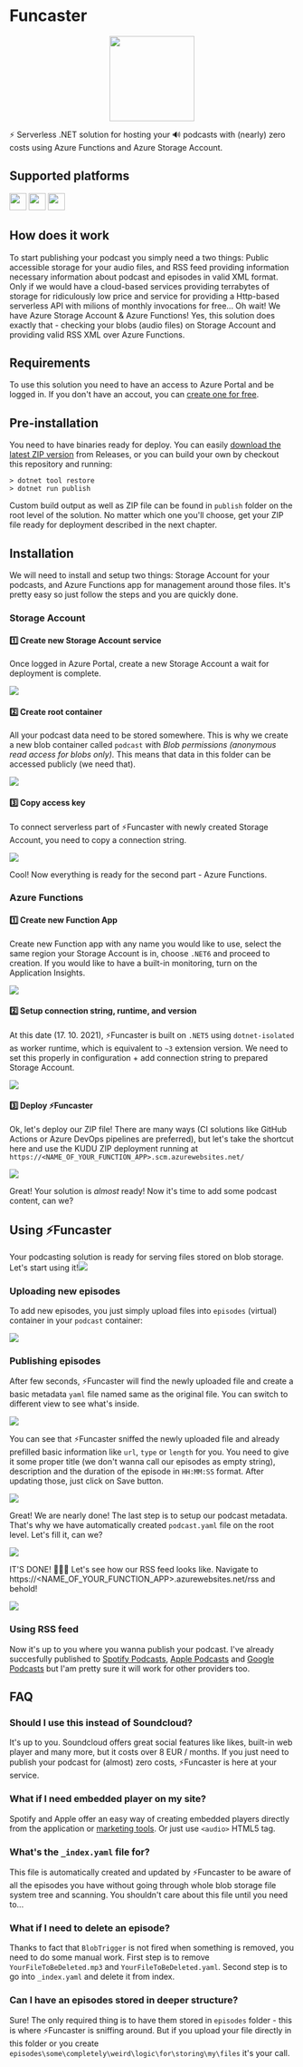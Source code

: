 # Funcaster

<p align="center">
<img src="logo.png" width="150px"/>
</p>

⚡ Serverless .NET solution for hosting your 🔊 podcasts with (nearly) zero costs using Azure Functions and Azure Storage Account.


## Supported platforms
<img src="docs/apple-badge.png" height="30px"/> <img src="docs/spotify-badge.png" height="30px"/> <img src="docs/google-badge.png" height="30px"/>

## How does it work
To start publishing your podcast you simply need a two things: Public accessible storage for your audio files, and RSS feed providing information necessary information about podcast and episodes in valid XML format. Only if we would have a cloud-based services providing terrabytes of storage for ridiculously low price and service for providing a Http-based serverless API with milions of monthly invocations for free... Oh wait! We have Azure Storage Account & Azure Functions! Yes, this solution does exactly that - checking your blobs (audio files) on Storage Account and providing valid RSS XML over Azure Functions.

## Requirements

To use this solution you need to have an access to Azure Portal and be logged in. If you don't have an accout, you can [create one for free](https://azure.microsoft.com/en-us/free/).

## Pre-installation

You need to have binaries ready for deploy. You can easily [download the latest ZIP version](https://github.com/Dzoukr/Funcaster/releases) from Releases, or you can build your own by checkout this repository and running:

```cli
> dotnet tool restore
> dotnet run publish
```

Custom build output as well as ZIP file can be found in `publish` folder on the root level of the solution. No matter which one you'll choose, get your ZIP file ready for deployment described in the next chapter.


## Installation

We will need to install and setup two things: Storage Account for your podcasts, and Azure Functions app for management around those files. It's pretty easy so just follow the steps and you are quickly done.

### Storage Account

#### 1️⃣ Create new Storage Account service

Once logged in Azure Portal, create a new Storage Account a wait for deployment is complete.

![](docs/account_01.gif)

#### 2️⃣ Create root container

All your podcast data need to be stored somewhere. This is why we create a new blob container called `podcast` with _Blob permissions (anonymous read access for blobs only)._ This means that data in this folder can be accessed publicly (we need that).

![](docs/account_02.gif)

#### 3️⃣ Copy access key

To connect serverless part of ⚡Funcaster with newly created Storage Account, you need to copy a connection string.

![](docs/account_03.gif)

Cool! Now everything is ready for the second part - Azure Functions.

### Azure Functions

#### 1️⃣ Create new Function App

Create new Function app with any name you would like to use, select the same region your Storage Account is in, choose `.NET6` and proceed to creation. If you would like to have a built-in monitoring, turn on the Application Insights.

![](docs/func_01.gif)

#### 2️⃣ Setup connection string, runtime, and version

At this date (17. 10. 2021), ⚡Funcaster is built on `.NET5` using `dotnet-isolated` as worker runtime, which is equivalent to `~3` extension version. We need to set this properly in configuration + add connection string to prepared Storage Account.

![](docs/func_02.gif)

#### 3️⃣ Deploy ⚡Funcaster

Ok, let's deploy our ZIP file! There are many ways (CI solutions like GitHub Actions or Azure DevOps pipelines are preferred), but let's take the shortcut here and use the KUDU ZIP deployment running at `https://<NAME_OF_YOUR_FUNCTION_APP>.scm.azurewebsites.net/`

![](docs/func_03.gif)

Great! Your solution is _almost_ ready! Now it's time to add some podcast content, can we?

## Using ⚡Funcaster

Your podcasting solution is ready for serving files stored on blob storage. Let's start using it!![](docs/data_01.gif)

### Uploading new episodes

To add new episodes, you just simply upload files into `episodes` (virtual) container in your `podcast` container:

![](docs/data_01.gif)

### Publishing episodes

After few seconds, ⚡Funcaster will find the newly uploaded file and create a basic metadata `yaml` file named same as the original file. You can switch to different view to see what's inside.

![](docs/data_02.gif)

You can see that ⚡Funcaster sniffed the newly uploaded file and already prefilled basic information like `url`, `type` or `length` for you. You need to give it some proper title (we don't wanna call our episodes as empty string), description and the duration of the episode in `HH:MM:SS` format. After updating those, just click on Save button.

![](docs/data_03.gif)

Great! We are nearly done! The last step is to setup our podcast metadata. That's why we have automatically created `podcast.yaml` file on the root level. Let's fill it, can we?

![](docs/data_04.gif)

IT'S DONE! 🥳🎆🎊 Let's see how our RSS feed looks like. Navigate to https://<NAME_OF_YOUR_FUNCTION_APP>.azurewebsites.net/rss and behold!

![](docs/data_05.gif)

### Using RSS feed

Now it's up to you where you wanna publish your podcast. I've already succesfully published to [Spotify Podcasts](https://open.spotify.com/show/280aceAx85AKZslVytXsrB), [Apple Podcasts](https://podcasts.apple.com/us/podcast/podvocasem/id1590431276) and [Google Podcasts](https://podcasts.google.com/feed/aHR0cHM6Ly9mZWVkLnBvZHZvY2FzZW0uY3ovcnNz) but I'am pretty sure it will work for other providers too.

## FAQ

### Should I use this instead of Soundcloud?

It's up to you. Soundcloud offers great social features like likes, built-in web player and many more, but it costs over 8 EUR / months. If you just need to publish your podcast for (almost) zero costs, ⚡Funcaster is here at your service.

### What if I need embedded player on my site?

Spotify and Apple offer an easy way of creating embedded players directly from the application or [marketing tools](https://tools.applemediaservices.com/). Or just use `<audio>` HTML5 tag.

### What's the `_index.yaml` file for?

This file is automatically created and updated by ⚡Funcaster to be aware of all the episodes you have without going through whole blob storage file system tree and scanning. You shouldn't care about this file until you need to...

### What if I need to delete an episode?

Thanks to fact that `BlobTrigger` is not fired when something is removed, you need to do some manual work. First step is to remove `YourFileToBeDeleted.mp3` and `YourFileToBeDeleted.yaml`. Second step is to go into `_index.yaml` and delete it from index.

### Can I have an episodes stored in deeper structure?

Sure! The only required thing is to have them stored in `episodes` folder - this is where ⚡Funcaster is sniffing around. But if you upload your file directly in this folder or you create `episodes\some\completely\weird\logic\for\storing\my\files` it's your call.

